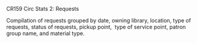 CR159
Circ Stats 2: Requests

Compilation of requests grouped by date, owning library, location, type of requests, status of requests, pickup point,  type of service point, patron group name, and material type.

